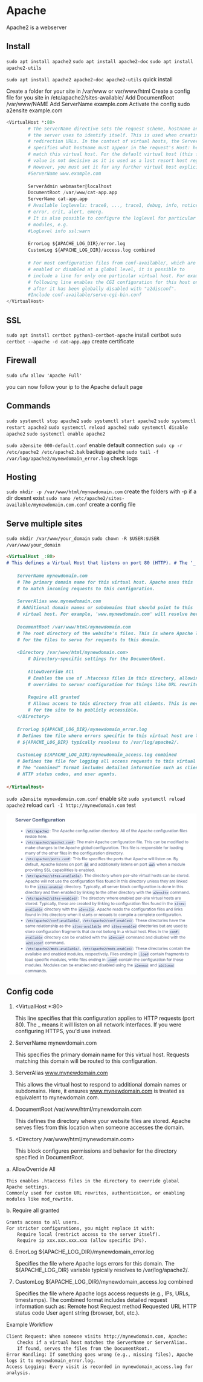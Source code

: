 # Apache

Apache2 is a webserver

## Install

`sudo apt install apache2`
`sudo apt install apache2-doc`
`sudo apt install apache2-utils`

`sudo apt install apache2 apache2-doc apache2-utils` quick install

Create a folder for your site in /var/www or var/www/html
Create a config file for you site in /etc/apache2/sites-available/
Add DocumentRoot /var/www/NAME
Add ServerName example.com
Activate the config sudo a2ensite example.com

```py
<VirtualHost *:80>
        # The ServerName directive sets the request scheme, hostname and port that
        # the server uses to identify itself. This is used when creating
        # redirection URLs. In the context of virtual hosts, the ServerName
        # specifies what hostname must appear in the request's Host: header to
        # match this virtual host. For the default virtual host (this file) this
        # value is not decisive as it is used as a last resort host regardless.
        # However, you must set it for any further virtual host explicitly.
        #ServerName www.example.com

        ServerAdmin webmaster@localhost
        DocumentRoot /var/www/cat-app.app
        ServerName cat-app.app
        # Available loglevels: trace8, ..., trace1, debug, info, notice, warn,
        # error, crit, alert, emerg.
        # It is also possible to configure the loglevel for particular
        # modules, e.g.
        #LogLevel info ssl:warn

        ErrorLog ${APACHE_LOG_DIR}/error.log
        CustomLog ${APACHE_LOG_DIR}/access.log combined

        # For most configuration files from conf-available/, which are
        # enabled or disabled at a global level, it is possible to
        # include a line for only one particular virtual host. For example the
        # following line enables the CGI configuration for this host only
        # after it has been globally disabled with "a2disconf".
        #Include conf-available/serve-cgi-bin.conf
</VirtualHost>

```

## SSL

`sudo apt install certbot python3-certbot-apache` install certbot
`sudo certbot --apache -d cat-app.app` create certificate


## Firewall

`sudo ufw allow 'Apache Full'`

you can now follow your ip to the Apache default page

## Commands

`sudo systemctl stop apache2`
`sudo systemctl start apache2`
`sudo systemctl restart apache2`
`sudo systemctl reload apache2`
`sudo systemctl disable apache2`
`sudo systemctl enable apache2`

`sudo a2ensite 000-default.conf` enable default connection
`sudo cp -r /etc/apache2 /etc/apache2.bak` backup apache
`sudo tail -f /var/log/apache2/mynewdomain_error.log` check logs

## Hosting

`sudo mkdir -p /var/www/html/mynewdomain.com` create the folders with -p if a dir doesnt exist
`sudo nano /etc/apache2/sites-available/mynewdomain.com.conf` create a config file

## Serve multiple sites

`sudo mkdir /var/www/your_domain`
`sudo chown -R $USER:$USER /var/www/your_domain`

```md
<VirtualHost _:80> 
# This defines a Virtual Host that listens on port 80 (HTTP). # The '_' means it applies to all network interfaces of the server.

    ServerName mynewdomain.com
    # The primary domain name for this virtual host. Apache uses this
    # to match incoming requests to this configuration.

    ServerAlias www.mynewdomain.com
    # Additional domain names or subdomains that should point to this
    # virtual host. For example, 'www.mynewdomain.com' will resolve here.

    DocumentRoot /var/www/html/mynewdomain.com
    # The root directory of the website's files. This is where Apache looks
    # for the files to serve for requests to this domain.

    <Directory /var/www/html/mynewdomain.com>
        # Directory-specific settings for the DocumentRoot.

        AllowOverride All
        # Enables the use of .htaccess files in this directory, allowing
        # overrides to server configuration for things like URL rewrites.

        Require all granted
        # Allows access to this directory from all clients. This is necessary
        # for the site to be publicly accessible.
    </Directory>

    ErrorLog ${APACHE_LOG_DIR}/mynewdomain_error.log
    # Defines the file where errors specific to this virtual host are logged.
    # ${APACHE_LOG_DIR} typically resolves to /var/log/apache2/.

    CustomLog ${APACHE_LOG_DIR}/mynewdomain_access.log combined
    # Defines the file for logging all access requests to this virtual host.
    # The "combined" format includes detailed information such as client IP,
    # HTTP status codes, and user agents.

</VirtualHost>
```

`sudo a2ensite mynewdomain.com.conf` enable site
`sudo systemctl reload apache2` reload
`curl -I http://mynewdomain.com` test

![alt text](image.png)

## Config code

1. <VirtualHost \*:80>

   This line specifies that this configuration applies to HTTP requests (port 80).
   The _ means it will listen on all network interfaces.
   If you were configuring HTTPS, you'd use <VirtualHost _:443> instead.

2. ServerName mynewdomain.com

   This specifies the primary domain name for this virtual host.
   Requests matching this domain will be routed to this configuration.

3. ServerAlias www.mynewdomain.com

   This allows the virtual host to respond to additional domain names or subdomains.
   Here, it ensures www.mynewdomain.com is treated as equivalent to mynewdomain.com.

4. DocumentRoot /var/www/html/mynewdomain.com

   This defines the directory where your website files are stored.
   Apache serves files from this location when someone accesses the domain.

5. <Directory /var/www/html/mynewdomain.com>

   This block configures permissions and behavior for the directory specified in DocumentRoot.

a. AllowOverride All

    This enables .htaccess files in the directory to override global Apache settings.
    Commonly used for custom URL rewrites, authentication, or enabling modules like mod_rewrite.

b. Require all granted

    Grants access to all users.
    For stricter configurations, you might replace it with:
        Require local (restrict access to the server itself).
        Require ip xxx.xxx.xxx.xxx (allow specific IPs).

6. ErrorLog ${APACHE_LOG_DIR}/mynewdomain_error.log

   Specifies the file where Apache logs errors for this domain.
   The ${APACHE_LOG_DIR} variable typically resolves to /var/log/apache2/.

7. CustomLog ${APACHE_LOG_DIR}/mynewdomain_access.log combined

   Specifies the file where Apache logs access requests (e.g., IPs, URLs, timestamps).
   The combined format includes detailed request information such as:
   Remote host
   Request method
   Requested URL
   HTTP status code
   User agent string (browser, bot, etc.).

Example Workflow

    Client Request: When someone visits http://mynewdomain.com, Apache:
        Checks if a virtual host matches the ServerName or ServerAlias.
        If found, serves the files from the DocumentRoot.
    Error Handling: If something goes wrong (e.g., missing files), Apache logs it to mynewdomain_error.log.
    Access Logging: Every visit is recorded in mynewdomain_access.log for analysis.
